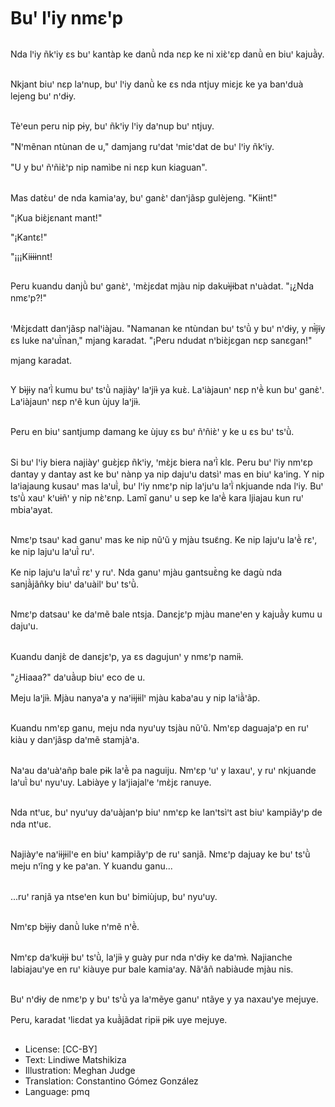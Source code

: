 # Buꞌ lꞌiy nmɛꞌp

##
Nda lꞌiy ñkꞌiy ɛs buꞌ kantàp ke danũ̀ nda nɛp ke ni xiɛ̀ꞌɛp danũ̀ en biuꞌ kajuã̀y.

##
Nkjant biuꞌ nɛp laꞌnup, buꞌ lꞌiy danũ̀ ke ɛs nda ntjuy miɛjɛ ke ya banꞌduà lejeng buꞌ nꞌdɨy.

##
Tèꞌeun peru nip pɨy, buꞌ ñkꞌiy lꞌiy daꞌnup buꞌ ntjuy.

"Nꞌmẽnan ntùnan de u," damjang ruꞌdat ꞌmiɛꞌdat de buꞌ lꞌiy ñkꞌiy.

"U y buꞌ ñꞌñiɛ̀ꞌp nip namìbe ni nɛp kun kiaguan".

##
Mas datɛ̀uꞌ de nda kamiaꞌay, buꞌ ganɛ̀ꞌ danꞌjãsp gulèjeng. "Kiɨnt!"

"¡Kua biɛ̀jɛnant mant!"

"¡Kantɛ!"

"¡¡¡Kiɨɨɨnnt!

##
Peru kuandu danjũ̀ buꞌ ganɛ̀ꞌ, ꞌmɛ̀jɛdat mjàu nip dakuɨ̀jɨbat nꞌuàdat. "¡¿Nda nmɛꞌp?!"

##
ꞌMɛ̀jɛdatt danꞌjãsp nalꞌiàjau. "Namanan ke ntùndan buꞌ tsꞌũ̀ y buꞌ nꞌdɨy, y nɨ̃̀jɨ̃y ɛs luke naꞌuĩ̀nan," mjang karadat. "¡Peru ndudat nꞌbiɛ̀jɛgan nɛp sanɛgan!"

mjang karadat.

##
Y bɨ̀jɨy naꞌĩ̀ kumu buꞌ tsꞌũ̀ najiàyꞌ laꞌjiɨ̀ ya kuɛ̀. Laꞌiàjaunꞌ nɛp nꞌẽ̀ kun buꞌ ganɛ̀ꞌ. Laꞌiàjaunꞌ nɛp nꞌẽ kun ùjuy laꞌjiɨ̀.

##
Peru en biuꞌ santjump damang ke ùjuy ɛs buꞌ ñꞌñiɛ̀ꞌ y ke u ɛs buꞌ tsꞌũ̀.

##
Si buꞌ lꞌiy biera najiàyꞌ guɛ̀jɛp ñkꞌiy, ꞌmɛ̀jɛ biera naꞌĩ̀ klɛ. Peru buꞌ lꞌiy nmꞌɛp dantay y dantay ast ke buꞌ nànp ya nip dajuꞌu datsìꞌ mas en biuꞌ kaꞌing. Y nip laꞌiajaung kusauꞌ mas laꞌuĩ̀, buꞌ lꞌiy nmɛꞌp nip laꞌjuꞌu laꞌĩ̀ nkjuande nda lꞌiy. Buꞌ tsꞌũ̀ xauꞌ kꞌuɨñꞌ y nip nɛ̀ꞌɛnp. Lamĩ ganuꞌ u sep ke laꞌẽ̀ kara ljiajau kun ruꞌ mbiaꞌayat.

##
Nmɛꞌp tsauꞌ kad ganuꞌ mas ke nip nũꞌũ y mjàu tsuɛ̃ng. Ke nip lajuꞌu laꞌẽ̀ rɛꞌ, ke nip lajuꞌu laꞌuĩ̀ ruꞌ.

Ke nip lajuꞌu laꞌuĩ̀ rɛꞌ y ruꞌ. Nda ganuꞌ mjàu gantsuɛ̃̀ng ke dagù nda sanjã̀jãñky biuꞌ daꞌuàilꞌ buꞌ tsꞌũ̀.

##
Nmɛꞌp datsauꞌ ke daꞌmẽ bale ntsja. Danɛjɛꞌp mjàu maneꞌen y kajuã̀y kumu u dajuꞌu.

##
Kuandu danjɛ̀ de danɛjɛꞌp, ya ɛs dagujunꞌ y nmɛꞌp namiɨ̀.

"¿Hiaaa?" daꞌuã̀up biuꞌ eco de u.

Meju laꞌjiɨ̀. Mjàu nanyaꞌa y naꞌiɨjɨilꞌ mjàu kabaꞌau y nip laꞌiã̀ꞌãp.

##
Kuandu nmꞌɛp ganu, meju nda nyuꞌuy tsjàu nũꞌũ. Nmꞌɛp daguajaꞌp en ruꞌ kiàu y danꞌjãsp daꞌmẽ stamjàꞌa.

##
Naꞌau daꞌuàꞌañp bale pɨk laꞌẽ̀ pa naguiju. Nmꞌɛp ꞌuꞌ y laxauꞌ, y ruꞌ nkjuande laꞌuĩ̀ buꞌ nyuꞌuy. Labiàye y laꞌjiajalꞌe ꞌmɛ̀jɛ ranuye.

##
Nda ntꞌuɛ, buꞌ nyuꞌuy daꞌuàjanꞌp biuꞌ nmꞌɛp ke lanꞌtsìꞌt ast biuꞌ kampiãyꞌp de nda ntꞌuɛ.

##
Najiàyꞌe naꞌiɨjɨilꞌe en biuꞌ kampiãyꞌp de ruꞌ sanjã. Nmɛꞌp dajuay ke buꞌ tsꞌũ̀ meju nꞌĩng y ke paꞌan. Y kuandu ganu...

##
...ruꞌ ranjã ya ntseꞌen kun buꞌ bimiùjup, buꞌ nyuꞌuy.

##
Nmꞌɛp bɨ̀jɨy danũ̀ luke nꞌmẽ nꞌẽ̀.

##
Nmꞌɛp daꞌkuɨ̀jɨ buꞌ tsꞌũ̀, laꞌjiɨ̀ y guày pur nda nꞌdɨy ke daꞌmɨ̀. Najianche labiajauꞌye en ruꞌ kiàuye pur bale kamiaꞌay. Nãꞌãñ nabiàude mjàu nis.

##
Buꞌ nꞌdɨy de nmɛꞌp y buꞌ tsꞌũ̀ ya laꞌmẽye ganuꞌ ntãye y ya naxauꞌye mejuye.

Peru, karadat ꞌliɛdat ya kuã̀jãdat ripiɨ pɨk uye mejuye.

##
* License: [CC-BY]
* Text: Lindiwe Matshikiza
* Illustration: Meghan Judge
* Translation: Constantino Gómez González
* Language: pmq
